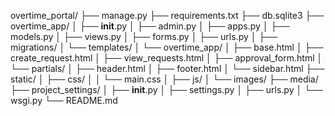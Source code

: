 overtime_portal/
├── manage.py
├── requirements.txt
├── db.sqlite3
├── overtime_app/
│   ├── __init__.py
│   ├── admin.py
│   ├── apps.py
│   ├── models.py
│   ├── views.py
│   ├── forms.py
│   ├── urls.py
│   ├── migrations/
│   └── templates/
│       └── overtime_app/
│           ├── base.html
│           ├── create_request.html
│           ├── view_requests.html
│           ├── approval_form.html
│           └── partials/
│               ├── header.html
│               ├── footer.html
│               └── sidebar.html
├── static/
│   ├── css/
│   │   └── main.css
│   ├── js/
│   └── images/
├── media/
├── project_settings/
│   ├── __init__.py
│   ├── settings.py
│   ├── urls.py
│   └── wsgi.py
└── README.md